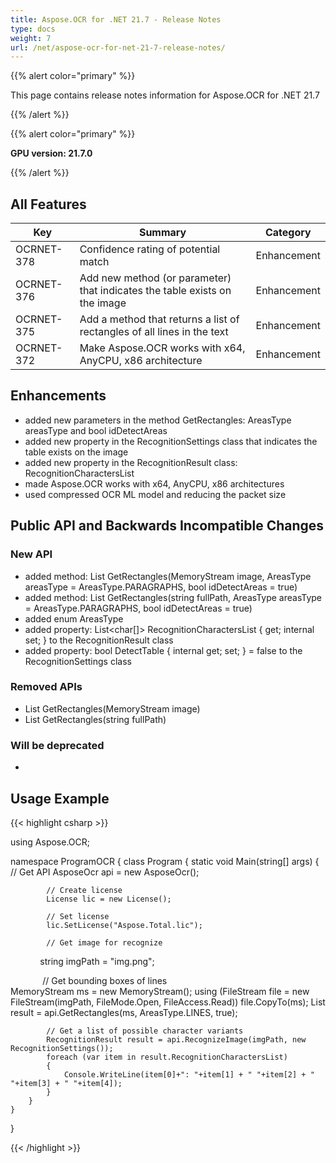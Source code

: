 ```yaml
---
title: Aspose.OCR for .NET 21.7 - Release Notes
type: docs
weight: 7
url: /net/aspose-ocr-for-net-21-7-release-notes/
---
```


{{% alert color="primary" %}}

This page contains release notes information for Aspose.OCR for .NET 21.7

{{% /alert %}}

{{% alert color="primary" %}}

**GPU version: 21.7.0**

{{% /alert %}}

## All Features

|Key|Summary|Category|
|---|---|---|
|OCRNET-378| Confidence rating of potential match |Enhancement|
|OCRNET-376| Add new method (or parameter) that indicates the table exists on the image |Enhancement|
|OCRNET-375| Add a method that returns a list of rectangles of all lines in the text |Enhancement|
|OCRNET-372| Make Aspose.OCR works with x64, AnyCPU, x86 architecture |Enhancement|


## Enhancements

- added new parameters in the method GetRectangles:  AreasType areasType and bool idDetectAreas
- added new property in the RecognitionSettings class that indicates the table exists on the image
- added new property in the RecognitionResult class: RecognitionCharactersList
- made Aspose.OCR works with x64, AnyCPU, x86 architectures
- used compressed OCR ML model and reducing the packet size


## Public API and Backwards Incompatible Changes

### New API

-  added method: List<Rectangle> GetRectangles(MemoryStream image, AreasType areasType = AreasType.PARAGRAPHS, bool idDetectAreas = true)
-  added method: List<Rectangle> GetRectangles(string fullPath, AreasType areasType = AreasType.PARAGRAPHS, bool idDetectAreas = true)
-  added enum AreasType
-  added property: List<char[]> RecognitionCharactersList { get; internal set; } to the RecognitionResult class
-  added property: bool DetectTable { internal get; set; } = false to the RecognitionSettings class

### Removed APIs

-  List<Rectangle> GetRectangles(MemoryStream image)
-  List<Rectangle> GetRectangles(string fullPath)

### Will be deprecated

-

## Usage Example

{{< highlight csharp >}}


using Aspose.OCR;

namespace ProgramOCR
{
    class Program
    {
        static void Main(string[] args)
        {
            // Get API
            AsposeOcr api = new AsposeOcr();

            // Create license
            License lic = new License();

            // Set license 
            lic.SetLicense("Aspose.Total.lic");

            // Get image for recognize
            string imgPath = "img.png";

             // Get bounding boxes of lines            
            MemoryStream ms = new MemoryStream();
            using (FileStream file = new FileStream(imgPath, FileMode.Open, FileAccess.Read))
                file.CopyTo(ms);
            List<Rectangle> result = api.GetRectangles(ms, AreasType.LINES, true);

            // Get a list of possible character variants            
            RecognitionResult result = api.RecognizeImage(imgPath, new RecognitionSettings());
            foreach (var item in result.RecognitionCharactersList)
            {
                Console.WriteLine(item[0]+": "+item[1] + " "+item[2] + " "+item[3] + " "+item[4]);
            }
        }
    }
}
	
{{< /highlight >}}
